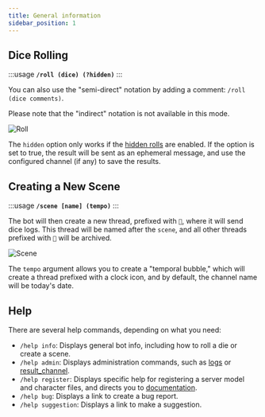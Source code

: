 ```yaml
---
title: General information
sidebar_position: 1
---
```


## Dice Rolling

:::usage
**`/roll (dice) (?hidden)`**
:::

You can also use the "semi-direct" notation by adding a comment: `/roll (dice comments)`.

Please note that the "indirect" notation is not available in this mode.

![Roll](/assets/rolls/slash-commands.gif)

The `hidden` option only works if the [hidden rolls](../config/threads.md#hidden-dice-hidden_roll) are enabled. If the option is set to true, the result will be sent as an ephemeral message, and use the configured channel (if any) to save the results.

## Creating a New Scene

:::usage
**`/scene [name] (tempo)`**
:::

The bot will then create a new thread, prefixed with `🎲`, where it will send dice logs. This thread will be named after the `scene`, and all other threads prefixed with `🎲` will be archived.

![Scene](/assets/rolls/scene.gif)

The `tempo` argument allows you to create a "temporal bubble," which will create a thread prefixed with a clock icon, and by default, the channel name will be today's date.

## Help

There are several help commands, depending on what you need:
- `/help info`: Displays general bot info, including how to roll a die or create a scene.
- `/help admin`: Displays administration commands, such as [logs](../config/logs.md#edits-logs-and-errors-config-logs) or [result_channel](../config/logs.md#save-dice-result-result_channel).
- `/help register`: Displays specific help for registering a server model and character files, and directs you to [documentation](../sheet/model/index.md).
- `/help bug`: Displays a link to create a bug report.
- `/help suggestion`: Displays a link to make a suggestion.
